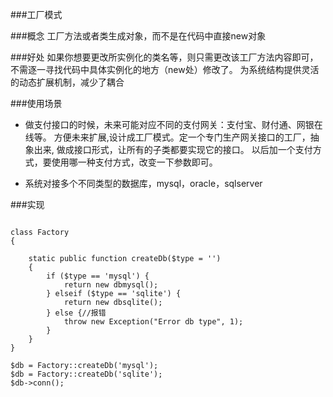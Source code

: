 ###工厂模式

###概念
工厂方法或者类生成对象，而不是在代码中直接new对象

###好处
如果你想要更改所实例化的类名等，则只需更改该工厂方法内容即可，不需逐一寻找代码中具体实例化的地方（new处）修改了。
为系统结构提供灵活的动态扩展机制，减少了耦合

###使用场景
* 做支付接口的时候，未来可能对应不同的支付网关：支付宝、财付通、网银在线等。
方便未来扩展,设计成工厂模式。定一个专门生产网关接口的工厂，抽象出来,
做成接口形式，让所有的子类都要实现它的接口。
以后加一个支付方式，要使用哪一种支付方式，改变一下参数即可。

* 系统对接多个不同类型的数据库，mysql，oracle，sqlserver

###实现
<pre>
<code>
class Factory
{

    static public function createDb($type = '')
    {
        if ($type == 'mysql') {
            return new dbmysql();
        } elseif ($type == 'sqlite') {
            return new dbsqlite();
        } else {//报错
            throw new Exception("Error db type", 1);
        }
    }
}

$db = Factory::createDb('mysql');
$db = Factory::createDb('sqlite');
$db->conn();
</code>
</pre>